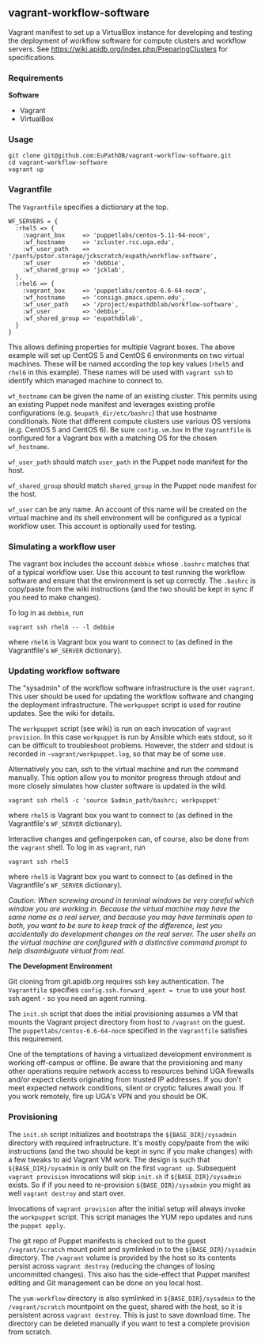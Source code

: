 ## vagrant-workflow-software

Vagrant manifest to set up a VirtualBox instance for developing and testing the deployment of workflow software for compute clusters and workflow servers. See https://wiki.apidb.org/index.php/PreparingClusters for specifications.

### Requirements

__Software__

- Vagrant
- VirtualBox


### Usage

    git clone git@github.com:EuPathDB/vagrant-workflow-software.git
    cd vagrant-workflow-software
    vagrant up

### Vagrantfile

The `Vagrantfile` specifies a dictionary at the top.

    WF_SERVERS = {
      :rhel5 => {
        :vagrant_box     => 'puppetlabs/centos-5.11-64-nocm',
        :wf_hostname     => 'zcluster.rcc.uga.edu',
        :wf_user_path    => '/panfs/pstor.storage/jckscratch/eupath/workflow-software',
        :wf_user         => 'debbie',
        :wf_shared_group => 'jcklab',
      },
      :rhel6 => {
        :vagrant_box     => 'puppetlabs/centos-6.6-64-nocm',
        :wf_hostname     => 'consign.pmacs.upenn.edu',
        :wf_user_path    => '/project/eupathdblab/workflow-software',
        :wf_user         => 'debbie',
        :wf_shared_group => 'eupathdblab',
      }
    }

This allows defining properties for multiple Vagrant boxes. The above example will set up CentOS 5 and CentOS 6 environments on two virtual machines. These will be named according the top key values (`rhel5` and `rhel6` in this example). These names will be used with `vagrant ssh` to identify which managed machine to connect to.

`wf_hostname` can be given the name of an existing cluster. This permits using an existing Puppet node manifest and leverages existing profile configurations (e.g. `$eupath_dir/etc/bashrc`) that use hostname conditionals. Note that different compute clusters use various OS versions (e.g. CentOS 5 and CentOS 6). Be sure `config.vm.box` in the `Vagrantfile` is configured for a Vagrant box with a matching OS for the chosen `wf_hostname`.

`wf_user_path` should match `user_path` in the Puppet node manifest for the host.

`wf_shared_group` should match `shared_group` in the Puppet node manifest for the host.

`wf_user` can be any name. An account of this name will be created on the virtual machine and its shell environment will be configured as a typical workflow user. This account is optionally used for testing.

### Simulating a workflow user

The vagrant box includes the account `debbie` whose `.bashrc` matches that of a typical workflow user. Use this account to test running the workflow software and ensure that the environment is set up correctly. The `.bashrc` is copy/paste from the wiki instructions (and the two should be kept in sync if you need to make changes).

To log in as `debbie`, run

    vagrant ssh rhel6 -- -l debbie

where `rhel6` is Vagrant box you want to connect to (as defined in the Vagrantfile's `WF_SERVER` dictionary).

### Updating workflow software

The "sysadmin" of the workflow software infrastructure is the user `vagrant`. This user should be used for updating the workflow software and changing the deployment infrastructure. The `workpuppet` script is used for routine updates. See the wiki for details.

The `workpuppet` script (see wiki) is run on each invocation of `vagrant provision`. In this case `workpuppet` is run by Ansible which eats stdout, so it can be difficult to troubleshoot problems. However, the stderr and stdout is recorded in `~vagrant/workpuppet.log`, so that may be of some use.

Alternatively you can, ssh to the virtual machine and run the command manually. This option allow you to monitor progress through stdout and more closely simulates how cluster software is updated in the wild.

    vagrant ssh rhel5 -c 'source $admin_path/bashrc; workpuppet'

where `rhel5` is Vagrant box you want to connect to (as defined in the Vagrantfile's `WF_SERVER` dictionary).

Interactive changes and gefingerpoken can, of course, also be done from the `vagrant` shell. To log in as `vagrant`, run

    vagrant ssh rhel5

where `rhel5` is Vagrant box you want to connect to (as defined in the Vagrantfile's `WF_SERVER` dictionary).

_Caution: When screwing around in terminal windows be very careful which window you are working in. Because the virtual machine may have the same name as a real server, and because you may have terminals open to both, you want to be sure to keep track of the difference, lest you accidentally do development changes on the real server. The user shells on the virtual machine are configured with a distinctive command prompt to help disambiguate virtual from real._

__The Development Environment__

Git cloning from git.apidb.org requires ssh key authentication. The `Vagrantfile` specifies `config.ssh.forward_agent = true` to use your host ssh agent - so you need an agent running.

The `init.sh` script that does the initial provisioning assumes a VM that mounts the Vagrant project directory from host to `/vagrant` on the guest. The `puppetlabs/centos-6.6-64-nocm` specified in the `Vagrantfile` satisfies this requirement.

One of the temptations of having a virtualized development environment is working off-campus or offline. Be aware that the provisioning and many other operations require network access to resources behind UGA firewalls and/or expect clients originating from trusted IP addresses. If you don't meet expected network conditions, silent or cryptic failures await you. If you work remotely, fire up UGA's VPN and you should be OK.


### Provisioning

The `init.sh` script initializes and bootstraps the `${BASE_DIR}/sysadmin` directory with required infrastructure. It's mostly copy/paste from the wiki instructions (and the two should be kept in sync if you make changes) with a few tweaks to aid Vagrant VM work. The design is such that `${BASE_DIR}/sysadmin` is only built on the first `vagrant up`. Subsequent `vagrant provision` invocations will skip `init.sh` if `${BASE_DIR}/sysadmin` exists. So if if you need to re-provision `${BASE_DIR}/sysadmin` you might as well `vagrant destroy` and start over.

Invocations of `vagrant provision` after the initial setup will always invoke the `workpuppet` script. This script manages the YUM repo updates and runs the `puppet apply`.

The git repo of Puppet manifests is checked out to the guest `/vagrant/scratch` mount point and symlinked in to the `${BASE_DIR}/sysadmin` directory. The `/vagrant` volume is provided by the host so its contents persist across `vagrant destroy` (reducing the changes of losing uncommitted changes). This also has the side-effect that Puppet manifest editing and Git management can be done on you local host.

The `yum-workflow` directory is also symlinked in `${BASE_DIR}/sysadmin` to the `/vagrant/scratch` mountpoint on the guest, shared with the host, so it is persistent across `vagrant destroy`. This is just to save download time. The directory can be deleted manually if you want to test a complete provision from scratch.
